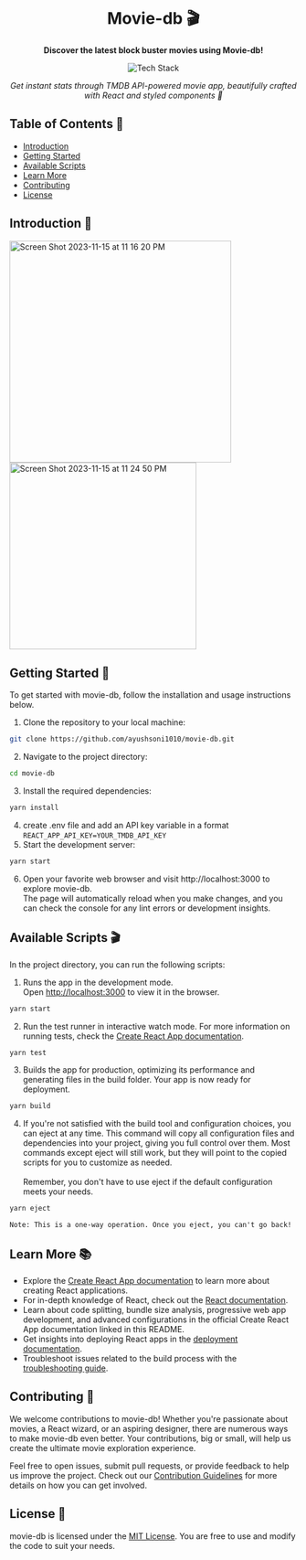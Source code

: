<h1 align="center">Movie-db 🎬</h1>
<p align="center">
  <b>Discover the latest block buster movies using Movie-db!</b>
</p>
<p align="center">
  <img src="https://img.shields.io/badge/Tech%20Stack-React%20%7C%20Styled_Components%20%7C%20TMDB_API%20%7C%20TypeScript%20%7C%20JavaScript-0288d1.svg" alt="Tech Stack" />
</p>
<p align="center">
  <i>Get instant stats through TMDB API-powered movie app, beautifully crafted with React and styled components 💅</i>
</p>

## Table of Contents 📄

- [Introduction](#introduction-)
- [Getting Started](#getting-started-)
- [Available Scripts](#available-scripts-)
- [Learn More](#learn-more-)
- [Contributing](#contributing-)
- [License](#license-)



## Introduction 🚀


<img width="388" alt="Screen Shot 2023-11-15 at 11 16 20 PM" src="https://github.com/afr741/movie-db/assets/23560627/693d5d16-f543-4a5a-bf3b-b6ebe2d29f83">
<img width="327" alt="Screen Shot 2023-11-15 at 11 24 50 PM" src="https://github.com/afr741/movie-db/assets/23560627/7c941a3a-e703-42f6-8100-aa7d110e6d64">



## Getting Started 🚀

To get started with movie-db, follow the installation and usage instructions below.

1. Clone the repository to your local machine:

```bash
git clone https://github.com/ayushsoni1010/movie-db.git
```

2. Navigate to the project directory:

```bash
cd movie-db
```

3. Install the required dependencies:

```bash
yarn install
```

4. create .env file and add an API key variable in a format `REACT_APP_API_KEY=YOUR_TMDB_API_KEY`
5. Start the development server:

```bash
yarn start
```

6. Open your favorite web browser and visit http://localhost:3000 to explore movie-db.\
   The page will automatically reload when you make changes, and you can check the console for any lint errors or development insights.

## Available Scripts 🎬

In the project directory, you can run the following scripts:

1. Runs the app in the development mode.\
   Open [http://localhost:3000](http://localhost:3000) to view it in the browser.

```bash
yarn start
```

2. Run the test runner in interactive watch mode. For more information on running tests, check the [Create React App documentation](https://create-react-app.dev/docs/running-tests/).

```bash
yarn test
```

3. Builds the app for production, optimizing its performance and generating files in the build folder. Your app is now ready for deployment.

```bash
yarn build
```

4. If you're not satisfied with the build tool and configuration choices, you can eject at any time. This command will copy all configuration files and dependencies into your project, giving you full control over them. Most commands except eject will still work, but they will point to the copied scripts for you to customize as needed.\
   \
   Remember, you don't have to use eject if the default configuration meets your needs.

```bash
yarn eject
```

`Note: This is a one-way operation. Once you eject, you can't go back!`

## Learn More 📚

- Explore the [Create React App documentation](https://create-react-app.dev/docs/getting-started/) to learn more about creating React applications.
- For in-depth knowledge of React, check out the [React documentation](https://react.dev/).
- Learn about code splitting, bundle size analysis, progressive web app development, and advanced configurations in the official Create React App documentation linked in this README.
- Get insights into deploying React apps in the [deployment documentation](https://create-react-app.dev/docs/deployment/).
- Troubleshoot issues related to the build process with the [troubleshooting guide](https://create-react-app.dev/docs/troubleshooting/#npm-run-build-fails-to-minify).

## Contributing 🤝

We welcome contributions to movie-db! Whether you're passionate about movies, a React wizard, or an aspiring designer, there are numerous ways to make movie-db even better. Your contributions, big or small, will help us create the ultimate movie exploration experience.

Feel free to open issues, submit pull requests, or provide feedback to help us improve the project. Check out our [Contribution Guidelines](CONTRIBUTING.md) for more details on how you can get involved.

## License 🎥

movie-db is licensed under the [MIT License](LICENSE). You are free to use and modify the code to suit your needs.
